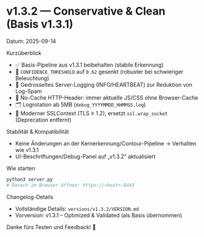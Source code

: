 # v1.3.2 — Conservative & Clean (Basis v1.3.1)

Datum: 2025-09-14

Kurzüberblick

- ✅ Basis-Pipeline aus v1.3.1 beibehalten (stabile Erkennung)
- 🎯 `CONFIDENCE_THRESHOLD` auf `0.62` gesenkt (robuster bei schwieriger Beleuchtung)
- 🧠 Gedrosseltes Server-Logging (INFO/HEARTBEAT) zur Reduktion von Log-Spam
- 🚫 No-Cache HTTP-Header: immer aktuelle JS/CSS ohne Browser-Cache
- 🗂️ Logrotation ab 5MB (`debug_YYYYMMDD_HHMMSS.log`)
- 🔐 Moderner SSLContext (TLS ≥ 1.2), ersetzt `ssl.wrap_socket` (Deprecation entfernt)

Stabilität & Kompatibilität

- Keine Änderungen an der Kernerkennung/Contour-Pipeline → Verhalten wie v1.3.1
- UI-Beschriftungen/Debug-Panel auf „v1.3.2“ aktualisiert

Wie starten

```bash
python3 server.py
# Danach im Browser öffnen: https://<host>:8443
```

Changelog-Details

- Vollständige Details: `versions/v1.3.2/VERSION.md`
- Vorversion: v1.3.1 – Optimized & Validated (als Basis übernommen)

Danke fürs Testen und Feedback! 🚀
